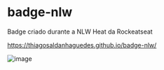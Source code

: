 # badge-nlw
Badge criado durante a NLW Heat da Rockeatseat

https://thiagosaldanhaguedes.github.io/badge-nlw/

![image](https://user-images.githubusercontent.com/77763806/138580511-d3e8752c-f376-4097-b781-137dc93e838c.png)



